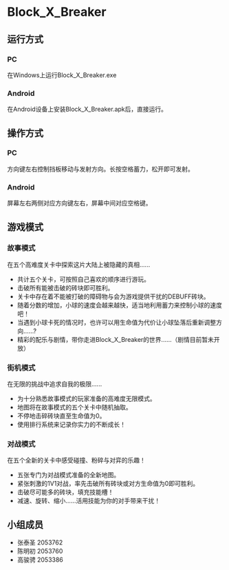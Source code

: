 # Block_X_Breaker
## 运行方式
### PC
在Windows上运行Block_X_Breaker.exe
### Android
在Android设备上安装Block_X_Breaker.apk后，直接运行。
## 操作方式
### PC
方向键左右控制挡板移动与发射方向。长按空格蓄力，松开即可发射。
### Android
屏幕左右两侧对应方向键左右，屏幕中间对应空格键。
## 游戏模式
### 故事模式
在五个高难度关卡中探索这片大陆上被隐藏的真相......
* 共计五个关卡，可按照自己喜欢的顺序进行游玩。
* 击破所有能被击破的砖块即可胜利。
* 关卡中存在着不能被打破的障碍物与会为游戏提供干扰的DEBUFF砖块。
* 随着分数的增加，小球的速度会越来越快，适当地利用蓄力来控制小球的速度吧！
* 当遇到小球卡死的情况时，也许可以用生命值为代价让小球坠落后重新调整方向......?
* 精彩的配乐与剧情，带你走进Block_X_Breaker的世界......（剧情目前暂未开放）
### 街机模式
在无限的挑战中追求自我的极限......
* 为十分熟悉故事模式的玩家准备的高难度无限模式。
* 地图将在故事模式的五个关卡中随机抽取。
* 不停地击碎砖块直至生命值为0。
* 使用排行系统来记录你实力的不断成长！
### 对战模式
在五个全新的关卡中感受碰撞、粉碎与对弈的乐趣！
* 五张专门为对战模式准备的全新地图。
* 紧张刺激的1V1对战，率先击破所有砖块或对方生命值为0即可胜利。
* 击破尽可能多的砖块，填充技能槽！
* 减速、旋转、缩小......活用技能为你的对手带来干扰！
## 小组成员
* 张泰圣 2053762
* 陈明初 2053760
* 高骏骋 2053386
